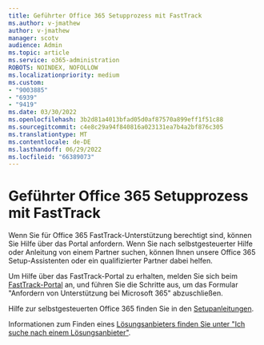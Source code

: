 ```yaml
---
title: Geführter Office 365 Setupprozess mit FastTrack
ms.author: v-jmathew
author: v-jmathew
manager: scotv
audience: Admin
ms.topic: article
ms.service: o365-administration
ROBOTS: NOINDEX, NOFOLLOW
ms.localizationpriority: medium
ms.custom:
- "9003885"
- "6939"
- "9419"
ms.date: 03/30/2022
ms.openlocfilehash: 3b2d81a4013bfad05d0af87570a899eff1f51c88
ms.sourcegitcommit: c4e8c29a94f840816a023131ea7b4a2bf876c305
ms.translationtype: MT
ms.contentlocale: de-DE
ms.lasthandoff: 06/29/2022
ms.locfileid: "66389073"
---
```

# <a name="guided-office-365-setup-process-with-fasttrack"></a>Geführter Office 365 Setupprozess mit FastTrack

Wenn Sie für Office 365 FastTrack-Unterstützung berechtigt sind, können Sie Hilfe über das Portal anfordern. Wenn Sie nach selbstgesteuerter Hilfe oder Anleitung von einem Partner suchen, können Ihnen unsere Office 365 Setup-Assistenten oder ein qualifizierter Partner dabei helfen.

Um Hilfe über das FastTrack-Portal zu erhalten, melden Sie sich beim [FastTrack-Portal](https://fasttrack.microsoft.com/) an, und führen Sie die Schritte aus, um das Formular "Anfordern von Unterstützung bei Microsoft 365" abzuschließen.

Hilfe zur selbstgesteuerten Office 365 finden Sie in den [Setupanleitungen](https://go.microsoft.com/fwlink/?linkid=2125827).

Informationen zum Finden eines [Lösungsanbieters finden Sie unter "Ich suche nach einem Lösungsanbieter"](https://go.microsoft.com/fwlink/?linkid=2125918).
